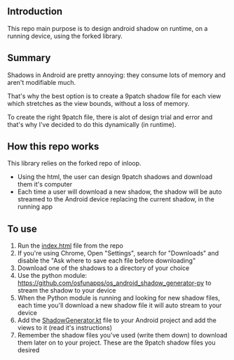Introduction
------------

This repo main purpose is to design android shadow on runtime, on a running device, using the forked library.

Summary
-------
Shadows in Android are pretty annoying: they consume lots of memory and aren't modifiable much.

That's why the best option is to create a 9patch shadow file for each view which stretches as the view bounds, without
a loss of memory. 

To create the right 9patch file, there is alot of design trial and error and that's why I've decided to do this dynamically 
(in runtime).

How this repo works
--------------------
This library relies on the forked repo of inloop. 

- Using the html, the user can design 9patch shadows and download them it's computer
- Each time a user will download a new shadow, the shadow will be auto streamed to the Android device replacing the current
shadow, in the running app
  
To use
-------
1) Run the [index.html](index.html) file from the repo
2) If you're using Chrome, Open "Settings", search for "Downloads" and disable the "Ask where to save each file before downloading"
3) Download one of the shadows to a directory of your choice
4) Use the python module: https://github.com/osfunapps/os_android_shadow_generator-py to stream the shadow to your device
5) When the Python module is running and looking for new shadow files, each time you'll download a new shadow 
   file it will auto stream to your device
6) Add the  [ShadowGenerator.kt](srcs/ShadowGenerator.kt) file to your Android project and add the views to it (read it's instructions)
7) Remember the shadow files you've used (write them down) to download them later on to your project. These are the 9patch shadow files you desired